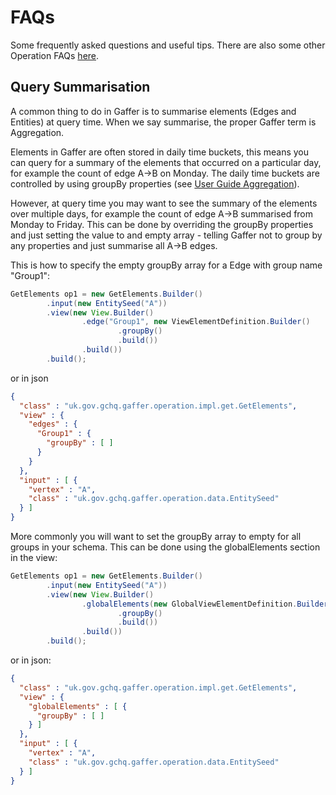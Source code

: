 # FAQs
Some frequently asked questions and useful tips. There are also some other Operation FAQs
[here](https://github.com/gchq/Gaffer/blob/master/core/operation/README.md#faqs).

## Query Summarisation
A common thing to do in Gaffer is to summarise elements (Edges and Entities) at query time. When we say summarise, the proper Gaffer term is Aggregation.

Elements in Gaffer are often stored in daily time buckets, this means you can query for a summary of the elements that occurred on a particular day, for example the count of edge A->B on Monday. The daily time buckets are controlled by using groupBy properties (see [User Guide Aggregation](../getting-started/user-guide/aggregation.html)).

However, at query time you may want to see the summary of the elements over multiple days, for example the count of edge A->B summarised from Monday to Friday. This can be done by overriding the groupBy properties and just setting the value to and empty array - telling Gaffer not to group by any properties and just summarise all A->B edges.

This is how to specify the empty groupBy array for a Edge with group name "Group1":

```java
GetElements op1 = new GetElements.Builder()
        .input(new EntitySeed("A"))
        .view(new View.Builder()
                .edge("Group1", new ViewElementDefinition.Builder()
                        .groupBy()
                        .build())
                .build())
        .build();
```

or in json
```json
{
  "class" : "uk.gov.gchq.gaffer.operation.impl.get.GetElements",
  "view" : {
    "edges" : {
      "Group1" : {
        "groupBy" : [ ]
      }
    }
  },
  "input" : [ {
    "vertex" : "A",
    "class" : "uk.gov.gchq.gaffer.operation.data.EntitySeed"
  } ]
}
```


More commonly you will want to set the groupBy array to empty for all groups in your schema. This can be done using the globalElements section in the view:

```java
GetElements op1 = new GetElements.Builder()
        .input(new EntitySeed("A"))
        .view(new View.Builder()
                .globalElements(new GlobalViewElementDefinition.Builder()
                        .groupBy()
                        .build())
                .build())
        .build();
```

or in json:

```json
{
  "class" : "uk.gov.gchq.gaffer.operation.impl.get.GetElements",
  "view" : {
    "globalElements" : [ {
      "groupBy" : [ ]
    } ]
  },
  "input" : [ {
    "vertex" : "A",
    "class" : "uk.gov.gchq.gaffer.operation.data.EntitySeed"
  } ]
}
```


